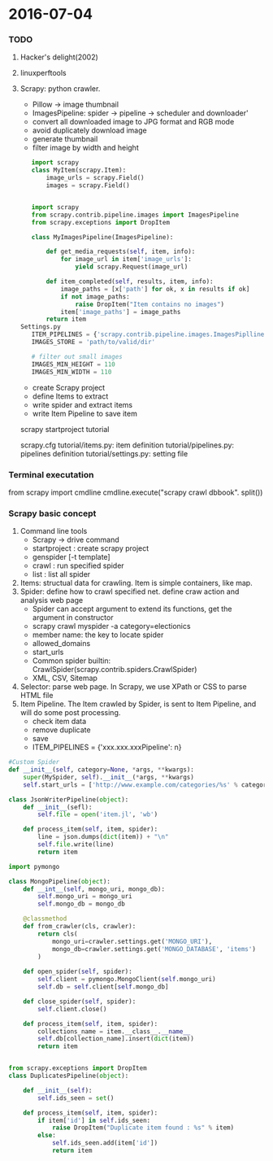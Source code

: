 2016-07-04
==========
### TODO
1. Hacker's delight(2002)
2. linuxperftools
3. Scrapy: python crawler. 
    * Pillow -> image thumbnail
    * ImagesPipeline: spider -> pipeline -> scheduler and downloader'
    * convert all downloaded image to JPG format and RGB mode
    * avoid duplicately download image
    * generate thumbnail
    * filter image by width and height
     ``` python
        import scrapy
        class MyItem(scrapy.Item):
            image_urls = scrapy.Field()
            images = scrapy.Field()


        import scrapy
        from scrapy.contrib.pipeline.images import ImagesPipeline
        from scrapy.exceptions import DropItem

        class MyImagesPipeline(ImagesPipeline):

            def get_media_requests(self, item, info):
                for image_url in item['image_urls']:
                    yield scrapy.Request(image_url)

            def item_completed(self, results, item, info):
                image_paths = [x['path'] for ok, x in results if ok]
                if not image_paths:
                    raise DropItem("Item contains no images")
                item['image_paths'] = image_paths
            return item
    Settings.py
        ITEM_PIPELINES = {'scrapy.contrib.pipeline.images.ImagesPiplline' : 1}
        IMAGES_STORE = 'path/to/valid/dir'

        # filter out small images
        IMAGES_MIN_HEIGHT = 110
        IMAGES_MIN_WIDTH = 110

     ```
     * create Scrapy project
     * define Items to extract
     * write spider and extract items
     * write Item Pipeline to save item

     scrapy startproject tutorial
     
     scrapy.cfg
     tutorial/items.py: item definition
     tutorial/pipelines.py: pipelines definition
     tutorial/settings.py: setting file

### Terminal executation
from scrapy import cmdline
cmdline.execute("scrapy crawl dbbook". split())       


### Scrapy basic concept
1. Command line tools
    * Scrapy -> drive command
    * startproject : create scrapy project
    * genspider [-t template] <name> <domain>
    * crawl : run specified spider
    * list : list all spider
2. Items: structual data for crawling. Item is simple containers, like map.
3. Spider: define how to crawl specified net. define craw action and analysis web page
    * Spider can accept argument to extend its functions, get the argument in constructor
    * scrapy crawl myspider -a category=electionics
    * member name: the key to locate spider
    * allowed_domains
    * start_urls
    * Common spider builtin: CrawlSpider(scrapy.contrib.spiders.CrawlSpider)
    * XML, CSV, Sitemap
4. Selector: parse web page. In Scrapy, we use XPath or CSS to parse HTML file
5. Item Pipeline. The Item crawled by Spider, is sent to Item Pipeline, and will do some post processing.
    * check item data
    * remove duplicate
    * save
    * ITEM_PIPELINES = {'xxx.xxx.xxxPipeline': n}

```python
#Custom Spider
def __init__(self, category=None, *args, **kwargs):
    super(MySpider, self).__init__(*args, **kwargs)
    self.start_urls = ['http://www.example.com/categories/%s' % category]

class JsonWriterPipeline(object):
    def __init__(sefl):
        self.file = open('item.jl', 'wb')

    def process_item(self, item, spider):
        line = json.dumps(dict(item)) + "\n"
        self.file.write(line)
        return item

import pymongo

class MongoPipeline(object):
    def __int__(self, mongo_uri, mongo_db):
        self.mongo_uri = mongo_uri
        self.mongo_db = mongo_db

    @classmethod
    def from_crawler(cls, crawler):
        return cls(
            mongo_uri=crawler.settings.get('MONGO_URI'), 
            mongo_db=crawler.settings.get('MONGO_DATABASE', 'items')
        )
        
    def open_spider(self, spider):
        self.client = pymongo.MongoClient(self.mongo_uri)
        self.db = self.client[self.mongo_db]

    def close_spider(self, spider):
        self.client.close()

    def process_item(self, item, spider):
        collections_name = item.__class__.__name__
        self.db[collection_name].insert(dict(item))
        return item


from scrapy.exceptions import DropItem
class DuplicatesPipeline(object):

    def __init__(self):
        self.ids_seen = set()

    def process_item(self, item, spider):
        if item['id'] in self.ids_seen:
            raise DropItem("Duplicate item found : %s" % item)
        else:
            self.ids_seen.add(item['id'])
            return item


```